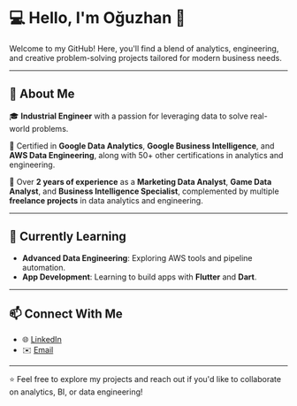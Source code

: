 # 💻 Hello, I'm Oğuzhan 👋  
Welcome to my GitHub! Here, you'll find a blend of analytics, engineering, and creative problem-solving projects tailored for modern business needs.

---

## 🌟 About Me  


🎓 **Industrial Engineer** with a passion for leveraging data to solve real-world problems.  

📜 Certified in **Google Data Analytics**, **Google Business Intelligence**, and **AWS Data Engineering**, along with 50+ other certifications in analytics and engineering.

💼 Over **2 years of experience** as a **Marketing Data Analyst**, **Game Data Analyst**, and **Business Intelligence Specialist**, complemented by multiple **freelance projects** in data analytics and engineering.

---


## 🌱 Currently Learning  
- **Advanced Data Engineering**: Exploring AWS tools and pipeline automation.  
- **App Development**: Learning to build apps with **Flutter** and **Dart**.

---


## 📫 Connect With Me  
- 🌐 [LinkedIn](https://linkedin.com/in/oguzgn)  
- ✉️ [Email](mailto:oguzhangundzz@gmail.com)  

---

⭐ Feel free to explore my projects and reach out if you'd like to collaborate on analytics, BI, or data engineering!




<!-- # 💻 Tech Stack:
 ![Python](https://img.shields.io/badge/python-3670A0?style=flat&logo=python&logoColor=ffdd54)  ![AWS](https://img.shields.io/badge/AWS-%23FF9900.svg?style=flat&logo=amazon-aws&logoColor=white)  ![Google Cloud](https://img.shields.io/badge/GoogleCloud-%234285F4.svg?style=flat&logo=google-cloud&logoColor=white)  ![Oracle](https://img.shields.io/badge/Oracle-F80000?style=flat&logo=oracle&logoColor=white)  ![Apache Spark](https://img.shields.io/badge/Apache%20Spark-FDEE21?style=flat&logo=apachespark&logoColor=black)  ![Apache Kafka](https://img.shields.io/badge/Apache%20Kafka-000?style=flat&logo=apachekafka)  ![Apache Hadoop](https://img.shields.io/badge/Apache%20Hadoop-66CCFF?style=flat&logo=apachehadoop&logoColor=black)  ![Apache Hive](https://img.shields.io/badge/Apache%20Hive-FDEE21?style=flat&logo=apachehive&logoColor=black)  ![Apache Airflow](https://img.shields.io/badge/Apache%20Airflow-017CEE?style=flat&logo=Apache%20Airflow&logoColor=white)  ![AmazonDynamoDB](https://img.shields.io/badge/Amazon%20DynamoDB-4053D6?style=flat&logo=Amazon%20DynamoDB&logoColor=white)  ![Firebase](https://img.shields.io/badge/firebase-a08021?style=flat&logo=firebase&logoColor=ffcd34)  ![MicrosoftSQLServer](https://img.shields.io/badge/Microsoft%20SQL%20Server-CC2927?style=flat&logo=microsoft%20sql%20server&logoColor=white)  ![MongoDB](https://img.shields.io/badge/MongoDB-%234ea94b.svg?style=flat&logo=mongodb&logoColor=white)  ![MySQL](https://img.shields.io/badge/mysql-4479A1.svg?style=flat&logo=mysql&logoColor=white)  ![Postgres](https://img.shields.io/badge/postgres-%23316192.svg?style=flat&logo=postgresql&logoColor=white)  ![Adobe Illustrator](https://img.shields.io/badge/adobe%20illustrator-%23FF9A00.svg?style=flat&logo=adobe%20illustrator&logoColor=white)  ![NumPy](https://img.shields.io/badge/numpy-%23013243.svg?style=flat&logo=numpy&logoColor=white)  ![Pandas](https://img.shields.io/badge/pandas-%23150458.svg?style=flat&logo=pandas&logoColor=white)  ![Matplotlib](https://img.shields.io/badge/Matplotlib-%23ffffff.svg?style=flat&logo=Matplotlib&logoColor=black)  ![Plotly](https://img.shields.io/badge/Plotly-%233F4F75.svg?style=flat&logo=plotly&logoColor=white)  ![Jira](https://img.shields.io/badge/jira-%230A0FFF.svg?style=flat&logo=jira&logoColor=white)  ![OpenSea](https://img.shields.io/badge/OpenSea-%232081E2.svg?style=flat&logo=opensea&logoColor=white)  ![Power Bi](https://img.shields.io/badge/power_bi-F2C811?style=flat&logo=powerbi&logoColor=black)  ![Looker](https://img.shields.io/badge/Looker-4285F4?style=flat&logo=looker&logoColor=white)  ![Tableau](https://img.shields.io/badge/Tableau-E97627?style=flat&logo=tableau&logoColor=white)  ![Google Analytics](https://img.shields.io/badge/Google%20Analytics-E37400?style=flat&logo=google%20analytics&logoColor=white)  ![Dart](https://img.shields.io/badge/dart-%230175C2.svg?style=flat&logo=dart&logoColor=white)  ![Flutter](https://img.shields.io/badge/Flutter-%2302569B.svg?style=flat&logo=Flutter&logoColor=white)  -->


